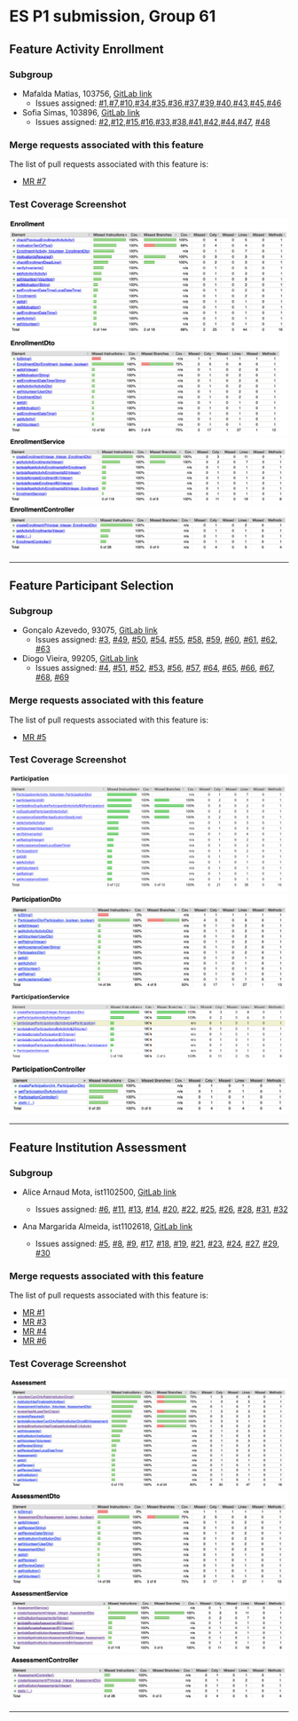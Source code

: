 # ES P1 submission, Group 61

## Feature Activity Enrollment

### Subgroup
- Mafalda Matias, 103756, [GitLab link](https://gitlab.rnl.tecnico.ulisboa.pt/ist1103756)
  + Issues assigned: [#1](https://gitlab.rnl.tecnico.ulisboa.pt/es/es24-61/-/issues/1),[#7](https://gitlab.rnl.tecnico.ulisboa.pt/es/es24-61/-/issues/7),[#10](https://gitlab.rnl.tecnico.ulisboa.pt/es/es24-61/-/issues/10),[#34](https://gitlab.rnl.tecnico.ulisboa.pt/es/es24-61/-/issues/34),[#35](https://gitlab.rnl.tecnico.ulisboa.pt/es/es24-61/-/issues/35),[#36](https://gitlab.rnl.tecnico.ulisboa.pt/es/es24-61/-/issues/36),[#37](https://gitlab.rnl.tecnico.ulisboa.pt/es/es24-61/-/issues/37),[#39](https://gitlab.rnl.tecnico.ulisboa.pt/es/es24-61/-/issues/39),[#40](https://gitlab.rnl.tecnico.ulisboa.pt/es/es24-61/-/issues/40),[#43](https://gitlab.rnl.tecnico.ulisboa.pt/es/es24-61/-/issues/43),[#45](https://gitlab.rnl.tecnico.ulisboa.pt/es/es24-61/-/issues/45),[#46](https://gitlab.rnl.tecnico.ulisboa.pt/es/es24-61/-/issues/46)
- Sofia Simas, 103896, [GitLab link](https://gitlab.rnl.tecnico.ulisboa.pt/ist1103896)
  + Issues assigned: [#2](https://gitlab.rnl.tecnico.ulisboa.pt/es/es24-61/-/issues/2),[#12](https://gitlab.rnl.tecnico.ulisboa.pt/es/es24-61/-/issues/12),[#15](https://gitlab.rnl.tecnico.ulisboa.pt/es/es24-61/-/issues/15),[#16](https://gitlab.rnl.tecnico.ulisboa.pt/es/es24-61/-/issues/16),[#33](https://gitlab.rnl.tecnico.ulisboa.pt/es/es24-61/-/issues/33),[#38](https://gitlab.rnl.tecnico.ulisboa.pt/es/es24-61/-/issues/38),[#41](https://gitlab.rnl.tecnico.ulisboa.pt/es/es24-61/-/issues/41),[#42](https://gitlab.rnl.tecnico.ulisboa.pt/es/es24-61/-/issues/42),[#44](https://gitlab.rnl.tecnico.ulisboa.pt/es/es24-61/-/issues/44),[#47](https://gitlab.rnl.tecnico.ulisboa.pt/es/es24-61/-/issues/47), [#48](https://gitlab.rnl.tecnico.ulisboa.pt/es/es24-61/-/issues/48)

### Merge requests associated with this feature

The list of pull requests associated with this feature is:

 -  [MR #7](https://gitlab.rnl.tecnico.ulisboa.pt/es/es24-61/-/merge_requests/7)

 ### Test Coverage Screenshot

![Test Coverage Domain](./test-coverage-screenshots/ea-coverage-domain.png)
![Test Coverage Dto](./test-coverage-screenshots/ea-coverage-dto.png)
![Test Coverage Service](./test-coverage-screenshots/ea-coverage-service.png)
![Test Coverage WebService](./test-coverage-screenshots/ea-coverage-webservice.png)

---

## Feature Participant Selection

### Subgroup
 - Gonçalo Azevedo, 93075, [GitLab link](https://gitlab.rnl.tecnico.ulisboa.pt/ist193075)
   + Issues assigned: [#3](https://gitlab.rnl.tecnico.ulisboa.pt/es/es24-61/-/issues/3), [#49](https://gitlab.rnl.tecnico.ulisboa.pt/es/es24-61/-/issues/49), [#50](https://gitlab.rnl.tecnico.ulisboa.pt/es/es24-61/-/issues/50), [#54](https://gitlab.rnl.tecnico.ulisboa.pt/es/es24-61/-/issues/54), [#55](https://gitlab.rnl.tecnico.ulisboa.pt/es/es24-61/-/issues/55), [#58](https://gitlab.rnl.tecnico.ulisboa.pt/es/es24-61/-/issues/58), [#59](https://gitlab.rnl.tecnico.ulisboa.pt/es/es24-61/-/issues/59), [#60](https://gitlab.rnl.tecnico.ulisboa.pt/es/es24-61/-/issues/60), [#61](https://gitlab.rnl.tecnico.ulisboa.pt/es/es24-61/-/issues/61), [#62](https://gitlab.rnl.tecnico.ulisboa.pt/es/es24-61/-/issues/62), [#63](https://gitlab.rnl.tecnico.ulisboa.pt/es/es24-61/-/issues/63)
- Diogo Vieira, 99205, [GitLab link](https://gitlab.rnl.tecnico.ulisboa.pt/ist199205)
  + Issues assigned: [#4](https://gitlab.rnl.tecnico.ulisboa.pt/es/es24-61/-/issues/4), [#51](https://gitlab.rnl.tecnico.ulisboa.pt/es/es24-61/-/issues/51), [#52](https://gitlab.rnl.tecnico.ulisboa.pt/es/es24-61/-/issues/52), [#53](https://gitlab.rnl.tecnico.ulisboa.pt/es/es24-61/-/issues/53), [#56](https://gitlab.rnl.tecnico.ulisboa.pt/es/es24-61/-/issues/56), [#57](https://gitlab.rnl.tecnico.ulisboa.pt/es/es24-61/-/issues/57), [#64](https://gitlab.rnl.tecnico.ulisboa.pt/es/es24-61/-/issues/64), [#65](https://gitlab.rnl.tecnico.ulisboa.pt/es/es24-61/-/issues/65), [#66](https://gitlab.rnl.tecnico.ulisboa.pt/es/es24-61/-/issues/66), [#67](https://gitlab.rnl.tecnico.ulisboa.pt/es/es24-61/-/issues/67), [#68](https://gitlab.rnl.tecnico.ulisboa.pt/es/es24-61/-/issues/68), [#69](https://gitlab.rnl.tecnico.ulisboa.pt/es/es24-61/-/issues/69)
 
### Merge requests associated with this feature

The list of pull requests associated with this feature is:

 - [MR #5](https://gitlab.rnl.tecnico.ulisboa.pt/es/es24-61/-/merge_requests/5)


### Test Coverage Screenshot

![Test Coverage Domain](./test-coverage-screenshots/sp-coverage-domain.png)
![Test Coverage Dto](./test-coverage-screenshots/sp-coverage-dto.png)
![Test Coverage Service](./test-coverage-screenshots/sp-coverage-service.png)
![Test Coverage WebService](./test-coverage-screenshots/sp-coverage-webservice.png)

---

## Feature Institution Assessment

### Subgroup
 - Alice Arnaud Mota, ist1102500, [GitLab link](https://gitlab.rnl.tecnico.ulisboa.pt/ist1102500)
   + Issues assigned: [#6](https://gitlab.rnl.tecnico.ulisboa.pt/es/es24-61/-/issues/6), [#11](https://gitlab.rnl.tecnico.ulisboa.pt/es/es24-61/-/issues/11), [#13](https://gitlab.rnl.tecnico.ulisboa.pt/es/es24-61/-/issues/13), [#14](https://gitlab.rnl.tecnico.ulisboa.pt/es/es24-61/-/issues/14), [#20](https://gitlab.rnl.tecnico.ulisboa.pt/es/es24-61/-/issues/20), [#22](https://gitlab.rnl.tecnico.ulisboa.pt/es/es24-61/-/issues/22), [#25](https://gitlab.rnl.tecnico.ulisboa.pt/es/es24-61/-/issues/25), [#26](https://gitlab.rnl.tecnico.ulisboa.pt/es/es24-61/-/issues/26), [#28](https://gitlab.rnl.tecnico.ulisboa.pt/es/es24-61/-/issues/28), [#31](https://gitlab.rnl.tecnico.ulisboa.pt/es/es24-61/-/issues/31), [#32](https://gitlab.rnl.tecnico.ulisboa.pt/es/es24-61/-/issues/32)
  
 - Ana Margarida Almeida, ist1102618, [GitLab link](https://gitlab.rnl.tecnico.ulisboa.pt/ist1102618)
   + Issues assigned: [#5](https://gitlab.rnl.tecnico.ulisboa.pt/es/es24-61/-/issues/5), [#8](https://gitlab.rnl.tecnico.ulisboa.pt/es/es24-61/-/issues/8), [#9](https://gitlab.rnl.tecnico.ulisboa.pt/es/es24-61/-/issues/9), [#17](https://gitlab.rnl.tecnico.ulisboa.pt/es/es24-61/-/issues/17), [#18](https://gitlab.rnl.tecnico.ulisboa.pt/es/es24-61/-/issues/18), [#19](https://gitlab.rnl.tecnico.ulisboa.pt/es/es24-61/-/issues/19), [#21](https://gitlab.rnl.tecnico.ulisboa.pt/es/es24-61/-/issues/21), [#23](https://gitlab.rnl.tecnico.ulisboa.pt/es/es24-61/-/issues/23), [#24](https://gitlab.rnl.tecnico.ulisboa.pt/es/es24-61/-/issues/24), [#27](https://gitlab.rnl.tecnico.ulisboa.pt/es/es24-61/-/issues/27), [#29](https://gitlab.rnl.tecnico.ulisboa.pt/es/es24-61/-/issues/29), [#30](https://gitlab.rnl.tecnico.ulisboa.pt/es/es24-61/-/issues/30)
 
### Merge requests associated with this feature

The list of pull requests associated with this feature is:

 - [MR #1](https://gitlab.rnl.tecnico.ulisboa.pt/es/es24-61/-/merge_requests/1)
 - [MR #3](https://gitlab.rnl.tecnico.ulisboa.pt/es/es24-61/-/merge_requests/3)
 - [MR #4](https://gitlab.rnl.tecnico.ulisboa.pt/es/es24-61/-/merge_requests/4)
 - [MR #6](https://gitlab.rnl.tecnico.ulisboa.pt/es/es24-61/-/merge_requests/6)


### Test Coverage Screenshot

![Test Coverage Domain](./test-coverage-screenshots/ri-coverage-domain.png)
![Test Coverage Dto](./test-coverage-screenshots/ri-coverage-dto.png)
![Test Coverage Service](./test-coverage-screenshots/ri-coverage-service.png)
![Test Coverage WebService](./test-coverage-screenshots/ri-coverage-webservice.png)

---

